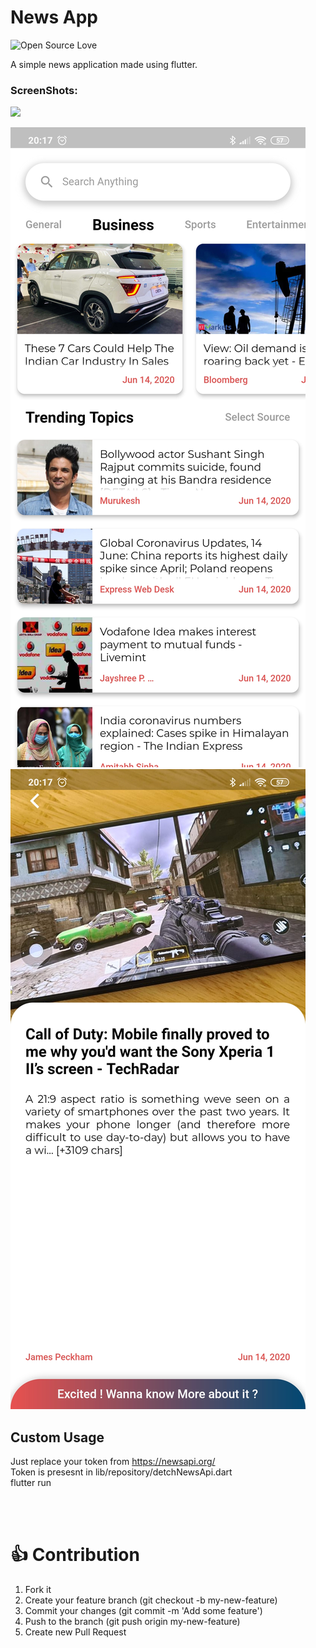 # News App
![Open Source Love](https://badges.frapsoft.com/os/v2/open-source.svg?v=103)

A simple news application made using flutter.

### ScreenShots:
<p>
    <img src="screenshots/recording.gif=true =100x500?raw"/>

</p>


<p>
    <img src="screenshots/Screenshot_2020-06-14-20-17-11-541_newsapp.news_app.jpg?raw=true"/>
        <img src="screenshots/Screenshot_2020-06-14-20-17-34-494_newsapp.news_app.jpg?raw=true"/>

</p>


## Custom Usage
Just replace your token from https://newsapi.org/
<br>
Token is presesnt in lib/repository/detchNewsApi.dart
<br>
flutter run


<br>
<br>


# 👍 Contribution
1. Fork it
2. Create your feature branch (git checkout -b my-new-feature)
3. Commit your changes (git commit -m 'Add some feature')
4. Push to the branch (git push origin my-new-feature)
5. Create new Pull Request
